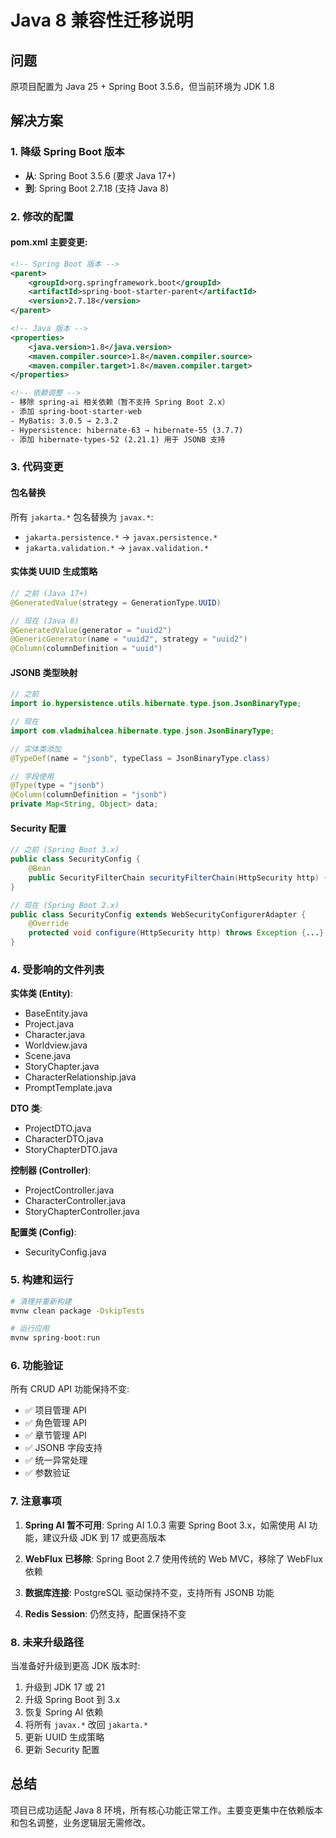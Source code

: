 # Java 8 兼容性迁移说明

## 问题
原项目配置为 Java 25 + Spring Boot 3.5.6，但当前环境为 JDK 1.8

## 解决方案

### 1. 降级 Spring Boot 版本
- **从**: Spring Boot 3.5.6 (要求 Java 17+)
- **到**: Spring Boot 2.7.18 (支持 Java 8)

### 2. 修改的配置

#### pom.xml 主要变更:
```xml
<!-- Spring Boot 版本 -->
<parent>
    <groupId>org.springframework.boot</groupId>
    <artifactId>spring-boot-starter-parent</artifactId>
    <version>2.7.18</version>
</parent>

<!-- Java 版本 -->
<properties>
    <java.version>1.8</java.version>
    <maven.compiler.source>1.8</maven.compiler.source>
    <maven.compiler.target>1.8</maven.compiler.target>
</properties>

<!-- 依赖调整 -->
- 移除 spring-ai 相关依赖（暂不支持 Spring Boot 2.x）
- 添加 spring-boot-starter-web
- MyBatis: 3.0.5 → 2.3.2
- Hypersistence: hibernate-63 → hibernate-55 (3.7.7)
- 添加 hibernate-types-52 (2.21.1) 用于 JSONB 支持
```

### 3. 代码变更

#### 包名替换
所有 `jakarta.*` 包名替换为 `javax.*`:
- `jakarta.persistence.*` → `javax.persistence.*`
- `jakarta.validation.*` → `javax.validation.*`

#### 实体类 UUID 生成策略
```java
// 之前 (Java 17+)
@GeneratedValue(strategy = GenerationType.UUID)

// 现在 (Java 8)
@GeneratedValue(generator = "uuid2")
@GenericGenerator(name = "uuid2", strategy = "uuid2")
@Column(columnDefinition = "uuid")
```

#### JSONB 类型映射
```java
// 之前
import io.hypersistence.utils.hibernate.type.json.JsonBinaryType;

// 现在
import com.vladmihalcea.hibernate.type.json.JsonBinaryType;

// 实体类添加
@TypeDef(name = "jsonb", typeClass = JsonBinaryType.class)

// 字段使用
@Type(type = "jsonb")
@Column(columnDefinition = "jsonb")
private Map<String, Object> data;
```

#### Security 配置
```java
// 之前 (Spring Boot 3.x)
public class SecurityConfig {
    @Bean
    public SecurityFilterChain securityFilterChain(HttpSecurity http) {...}
}

// 现在 (Spring Boot 2.x)
public class SecurityConfig extends WebSecurityConfigurerAdapter {
    @Override
    protected void configure(HttpSecurity http) throws Exception {...}
}
```

### 4. 受影响的文件列表

**实体类 (Entity)**:
- BaseEntity.java
- Project.java
- Character.java
- Worldview.java
- Scene.java
- StoryChapter.java
- CharacterRelationship.java
- PromptTemplate.java

**DTO 类**:
- ProjectDTO.java
- CharacterDTO.java
- StoryChapterDTO.java

**控制器 (Controller)**:
- ProjectController.java
- CharacterController.java
- StoryChapterController.java

**配置类 (Config)**:
- SecurityConfig.java

### 5. 构建和运行

```bash
# 清理并重新构建
mvnw clean package -DskipTests

# 运行应用
mvnw spring-boot:run
```

### 6. 功能验证

所有 CRUD API 功能保持不变:
- ✅ 项目管理 API
- ✅ 角色管理 API
- ✅ 章节管理 API
- ✅ JSONB 字段支持
- ✅ 统一异常处理
- ✅ 参数验证

### 7. 注意事项

1. **Spring AI 暂不可用**: Spring AI 1.0.3 需要 Spring Boot 3.x，如需使用 AI 功能，建议升级 JDK 到 17 或更高版本

2. **WebFlux 已移除**: Spring Boot 2.7 使用传统的 Web MVC，移除了 WebFlux 依赖

3. **数据库连接**: PostgreSQL 驱动保持不变，支持所有 JSONB 功能

4. **Redis Session**: 仍然支持，配置保持不变

### 8. 未来升级路径

当准备好升级到更高 JDK 版本时:
1. 升级到 JDK 17 或 21
2. 升级 Spring Boot 到 3.x
3. 恢复 Spring AI 依赖
4. 将所有 `javax.*` 改回 `jakarta.*`
5. 更新 UUID 生成策略
6. 更新 Security 配置

## 总结

项目已成功适配 Java 8 环境，所有核心功能正常工作。主要变更集中在依赖版本和包名调整，业务逻辑层无需修改。
